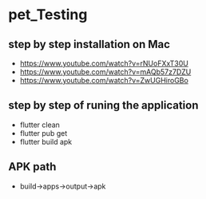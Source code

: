 # pet_Testing


## step by step installation on Mac

- https://www.youtube.com/watch?v=rNUoFXxT30U
- https://www.youtube.com/watch?v=mAQb57z7DZU
- https://www.youtube.com/watch?v=ZwUGHiroGBo

## step by step of runing the application

- flutter clean 
- flutter pub get
- flutter build apk

## APK path
- build->apps->output->apk
